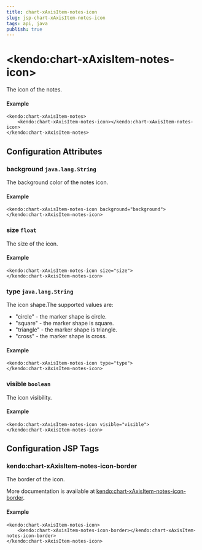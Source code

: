 ```yaml
---
title: chart-xAxisItem-notes-icon
slug: jsp-chart-xAxisItem-notes-icon
tags: api, java
publish: true
---
```


# \<kendo:chart-xAxisItem-notes-icon\>

The icon of the notes.

#### Example
    <kendo:chart-xAxisItem-notes>
        <kendo:chart-xAxisItem-notes-icon></kendo:chart-xAxisItem-notes-icon>
    </kendo:chart-xAxisItem-notes>

## Configuration Attributes

### background `java.lang.String`

The background color of the notes icon.

#### Example
    <kendo:chart-xAxisItem-notes-icon background="background">
    </kendo:chart-xAxisItem-notes-icon>

### size `float`

The size of the icon.

#### Example
    <kendo:chart-xAxisItem-notes-icon size="size">
    </kendo:chart-xAxisItem-notes-icon>

### type `java.lang.String`

The icon shape.The supported values are:
* "circle" - the marker shape is circle.
* "square" - the marker shape is square.
* "triangle" - the marker shape is triangle.
* "cross" - the marker shape is cross.

#### Example
    <kendo:chart-xAxisItem-notes-icon type="type">
    </kendo:chart-xAxisItem-notes-icon>

### visible `boolean`

The icon visibility.

#### Example
    <kendo:chart-xAxisItem-notes-icon visible="visible">
    </kendo:chart-xAxisItem-notes-icon>


##  Configuration JSP Tags

### kendo:chart-xAxisItem-notes-icon-border

The border of the icon.

More documentation is available at [kendo:chart-xAxisItem-notes-icon-border](chart/xaxisitem-notes-icon-border).

#### Example

    <kendo:chart-xAxisItem-notes-icon>
        <kendo:chart-xAxisItem-notes-icon-border></kendo:chart-xAxisItem-notes-icon-border>
    </kendo:chart-xAxisItem-notes-icon>

 
